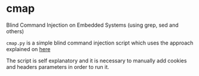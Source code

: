 cmap
====

Blind Command Injection on Embedded Systems (using grep, sed and others)

`cmap.py` is a simple blind command injection script which uses the approach explained on [here](http://ceenix.github.io/cmap)

The script is self explanatory and it is necessary to manually add cookies and headers parameters in order to run it.
